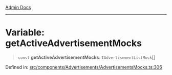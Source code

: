 [Admin Docs](/)

---

# Variable: getActiveAdvertisementMocks

> `const` **getActiveAdvertisementMocks**: `IAdvertisementListMock`[]

Defined in: [src/components/Advertisements/AdvertisementsMocks.ts:306](https://github.com/PalisadoesFoundation/talawa-admin/blob/main/src/components/Advertisements/AdvertisementsMocks.ts#L306)
